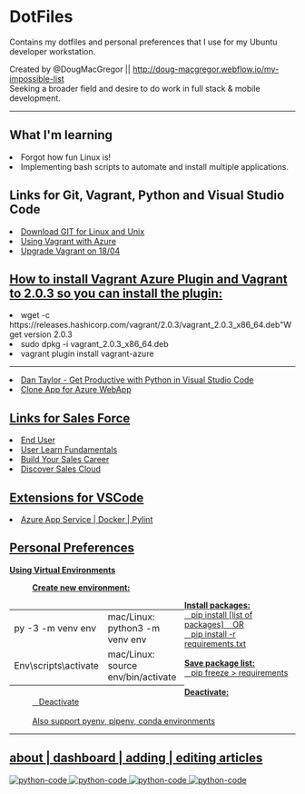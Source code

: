 # DotFiles
Contains my dotfiles and personal preferences that I use for my Ubuntu developer workstation.

Created by @DougMacGregor || http://doug-macgregor.webflow.io/my-impossible-list <br>
Seeking a broader field and desire to do work in full stack & mobile development.
<hr>

## What I'm learning
<li>Forgot how fun Linux is!</li>
<li>Implementing bash scripts to automate and install multiple applications.</li>

## Links for Git, Vagrant, Python and Visual Studio Code
<li><a href="https://git-scm.com/download/linux"</a>Download GIT for Linux and Unix</li>
<li><a href="https://blog.scottlowe.org/2017/12/11/using-vagrant-with-azure/"</a>Using Vagrant with Azure</li>
<li><a href="https://computingforgeeks.com/install-latest-vagrant-on-ubuntu-18-04-debian-9-kali-linux/"</a>Upgrade Vagrant on 18/04</li>

## How to install Vagrant Azure Plugin and Vagrant to 2.0.3 so you can install the plugin:
<li><a>wget -c https://releases.hashicorp.com/vagrant/2.0.3/vagrant_2.0.3_x86_64.deb"</a>Wget version 2.0.3</li>
<li>sudo dpkg -i vagrant_2.0.3_x86_64.deb</li>
<li>vagrant plugin install vagrant-azure</li>
<hr>
<li><a href="https://youtu.be/6YLMWU-5H9o"</a>Dan Taylor - Get Productive with Python in Visual Studio Code</li>
<li><a href="https://github.com/qubitron/flask-webapp-quickstart"</a>Clone App for Azure WebApp</li>

## Links for Sales Force
<li><a href="https://trailhead.salesforce.com/content/learn/trails/lex_end_user"</a>End User</li>
<li><a href="https://trailhead.salesforce.com/content/learn/trails/lex_user_learn_fundamentals"</a>User Learn Fundamentals</li>
<li><a href="https://trailhead.salesforce.com/content/learn/trails/build-your-sales-career"</a>Build Your Sales Career</li>
<li><a href="https://trailhead.salesforce.com/content/learn/trails/discover-sales-cloud"</a>Discover Sales Cloud</li>

## Extensions for VSCode
<li> Azure App Service | Docker | Pylint</li>

## Personal Preferences
<p><strong>Using Virtual Environments</strong></p>
<p style="padding-left: 40px;"><strong>Create new environment:</strong></p>
<table style="width: 61.1559%; border-collapse: collapse; border-style: dashed; float: left;" border="0">
<tbody>
<tr>
<td style="width: 12.2223%;">py -3 -m venv env</td>
<td style="width: 49.156%;">mac/Linux: python3 -m venv env</td>
</tr>
<tr>
<td style="width: 12.2223%;">Env\scripts\activate</td>
<td style="width: 49.156%;">mac/Linux: source env/bin/activate</td>
</tr>
</tbody>
</table>
<p style="padding-left: 40px;"><strong>Install packages:</strong><br />&nbsp; &nbsp;pip install [list of packages]&nbsp; &nbsp; OR<br />&nbsp; &nbsp;pip install -r requirements.txt<br /><br /><strong>Save package list:</strong><br />&nbsp; &nbsp;pip freeze &gt; requirements<br /><br /><strong>Deactivate:</strong><br />&nbsp; &nbsp;Deactivate<br /><br />Also support pyenv, pipenv, conda environments</p>
<hr>

## about | dashboard | adding | editing articles
![python-code](https://raw.githubusercontent.com/SEDoug/portfolioapp/master/static/about_page.png)
![python-code](https://raw.githubusercontent.com/SEDoug/portfolioapp/master/static/login_success_dashboard.png)
![python-code](https://raw.githubusercontent.com/SEDoug/portfolioapp/master/static/adding_article.png)
![python-code](https://raw.githubusercontent.com/SEDoug/portfolioapp/master/static/editing_article.png)
